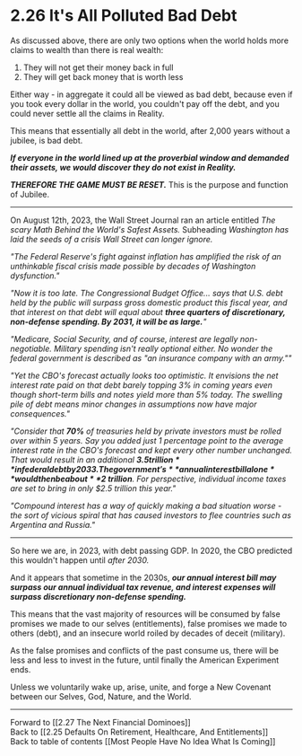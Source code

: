 # 2.26 It's All Polluted Bad Debt


As discussed above, there are only two options when the world holds more claims to wealth than there is real wealth: 

1. They will not get their money back in full  
2. They will get back money that is worth less   

Either way - in aggregate it could all be viewed as bad debt, because even if you took every dollar in the world, you couldn't pay off the debt, and you could never settle all the claims in Reality. 

This means that essentially all debt in the world, after 2,000 years without a jubilee, is bad debt. 

***If everyone in the world lined up at the proverbial window and demanded their assets, we would discover they do not exist in Reality.*** 

***THEREFORE THE GAME MUST BE RESET.*** This is the purpose and function of Jubilee. 

___
On August 12th, 2023, the Wall Street Journal ran an article entitled *The scary Math Behind the World's Safest Assets.* Subheading *Washington has laid the seeds of a crisis Wall Street can longer ignore.*

*"The Federal Reserve's fight against inflation has amplified the risk of an unthinkable fiscal crisis made possible by decades of Washington dysfunction."* 

*"Now it is too late. The Congressional Budget Office... says that U.S. debt held by the public will surpass gross domestic product this fiscal year, and that interest on that debt will equal about **three quarters of discretionary, non-defense spending. By 2031, it will be as large.**"*

*"Medicare, Social Security, and of course, interest are legally non-negotiable. Military spending isn't really optional either. No wonder the federal government is described as "an insurance company with an army.""*

*"Yet the CBO's forecast actually looks too optimistic. It envisions the net interest rate paid on that debt barely topping 3% in coming years even though short-term bills and notes yield more than 5% today. The swelling pile of debt means minor changes in assumptions now have major consequences."*

*"Consider that **70%** of treasuries held by private investors must be rolled over within 5 years. Say you added just 1 percentage point to the average interest rate in the CBO's forecast and kept every other number unchanged. That would result in an additional **$3.5 trillion** in federal debt by 2033. The government's **annual interest bill alone** would then be about **$2 trillion**. For perspective, individual income taxes are set to bring in only $2.5 trillion this year."*

*"Compound interest has a way of quickly making a bad situation worse - the sort of vicious spiral that has caused investors to flee countries such as Argentina and Russia."*
____
So here we are, in 2023, with debt passing GDP. In 2020, the CBO predicted this wouldn't happen until *after 2030.*

And it appears that sometime in the 2030s, ***our annual interest bill may surpass our annual individual tax revenue, and interest expenses will surpass discretionary non-defense spending.***

This means that the vast majority of resources will be consumed by false promises we made to our selves (entitlements), false promises we made to others (debt), and an insecure world roiled by decades of deceit (military). 

As the false promises and conflicts of the past consume us, there will be less and less to invest in the future, until finally the American Experiment ends. 

Unless we voluntarily wake up, arise, unite, and forge a New Covenant between our Selves, God, Nature, and the World. 

___

Forward to [[2.27 The Next Financial Dominoes]]  
Back to [[2.25 Defaults On Retirement, Healthcare, And Entitlements]]   
Back to table of contents [[Most People Have No Idea What Is Coming]]   








